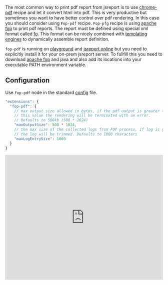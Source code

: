 ﻿
The most common way to print pdf report from jsreport is to use [chrome-pdf](https://jsreport.net/learn/chrome-pdf) recipe and let it convert html into pdf. This is very productive but sometimes you want to have better control over pdf rendering. In this case you should consider using `Fop-pdf` recipe. `Fop-pfg` recipe is using [apache fop](http://xmlgraphics.apache.org/fop/) to print pdf reports. The report must be defined using special xml format called [fo](http://xmlgraphics.apache.org/fop/fo.html). This format can be nicely combined with [templating engines](https://jsreport.net/learn/templating-engines) to dynamically assemble report definition.

`fop-pdf` is running on [playground](https://playground.jsreport.net) and [jsreport online](https://jsreportonline.net) but you need to explicitly install it for your on-prem jsreport server. To fullfill this you need to download [apache fop](http://xmlgraphics.apache.org/fop/) and java and also add its locations into your executable PATH environment variable.

## Configuration

Use `fop-pdf` node in the standard [config](/learn/configuration) file.

```js
"extensions": {
  "fop-pdf": {
    // max output size allowed in bytes, if the pdf output is greater than
    // this value the rendering will be terminated with an error.
    // Defaults to 500kb (500 * 1024)
    "maxOutputSize": 500 * 1024,
    // the max size of the collected logs from FOP process, if log is greater than this value
    // the log will be trimmed. Defaults to 1000 characters
    "maxLogEntrySize": 1000
  }
}
```

<iframe src='https://playground.jsreport.net/studio/workspace/gkxJuycgR5/110?embed=1' width="100%" height="400" frameborder="0"></iframe>
